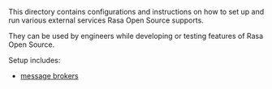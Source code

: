 This directory contains configurations and instructions on how to set up and run various external services
Rasa Open Source supports.

They can be used by engineers while developing or testing features of Rasa Open Source.

Setup includes:
* [message brokers](message_and_event_brokers/README.md)